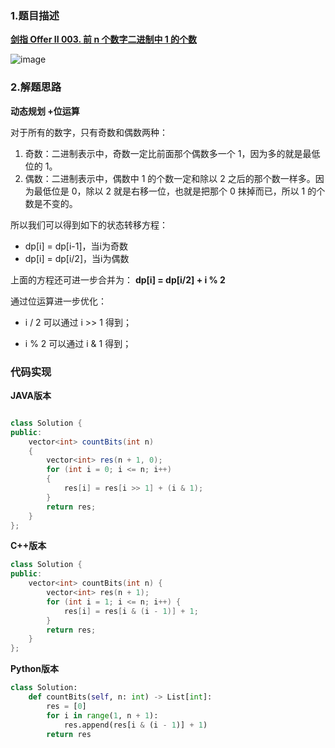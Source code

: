 ### 1.题目描述

 **[剑指 Offer II 003. 前 n 个数字二进制中 1 的个数](https://leetcode-cn.com/problems/w3tCBm/)** 
 
 ![image](https://user-images.githubusercontent.com/42907149/141676329-ac03ae8c-f7cc-4056-8126-536e431018cf.png)
 
 ### 2.解题思路

**动态规划 +位运算**

对于所有的数字，只有奇数和偶数两种：

1. 奇数：二进制表示中，奇数一定比前面那个偶数多一个 1，因为多的就是最低位的 1。
2. 偶数：二进制表示中，偶数中 1 的个数一定和除以 2 之后的那个数一样多。因为最低位是 0，除以 2 就是右移一位，也就是把那个 0 抹掉而已，所以 1 的个数是不变的。

所以我们可以得到如下的状态转移方程：
- dp[i] = dp[i-1]，当i为奇数
- dp[i] = dp[i/2]，当i为偶数

上面的方程还可进一步合并为：
**dp[i] = dp[i/2] + i % 2**

通过位运算进一步优化：

- i / 2 可以通过 i >> 1 得到；

- i % 2 可以通过 i & 1 得到；


### 代码实现

**JAVA版本**
```Java

class Solution {
public:
    vector<int> countBits(int n) 
    {
        vector<int> res(n + 1, 0);
        for (int i = 0; i <= n; i++)
        {
            res[i] = res[i >> 1] + (i & 1);
        }
        return res;
    }
};
```

**C++版本**
```C++
class Solution {
public:
    vector<int> countBits(int n) {
        vector<int> res(n + 1);
        for (int i = 1; i <= n; i++) {
            res[i] = res[i & (i - 1)] + 1;
        }
        return res;
    }
};
```

**Python版本**
```Python
class Solution:
    def countBits(self, n: int) -> List[int]:
        res = [0]
        for i in range(1, n + 1):
            res.append(res[i & (i - 1)] + 1)
        return res


```
